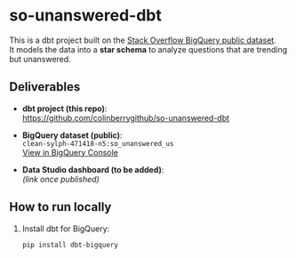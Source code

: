 # so-unanswered-dbt

This is a dbt project built on the [Stack Overflow BigQuery public dataset](https://cloud.google.com/bigquery-public-datasets/stackoverflow).  
It models the data into a **star schema** to analyze questions that are trending but unanswered.

## Deliverables

- **dbt project (this repo)**:  
  https://github.com/colinberrygithub/so-unanswered-dbt  

- **BigQuery dataset (public)**:  
  `clean-sylph-471418-n5:so_unanswered_us`  
  [View in BigQuery Console](https://console.cloud.google.com/bigquery?project=clean-sylph-471418-n5&d=so_unanswered_us)

- **Data Studio dashboard (to be added)**:  
  *(link once published)*

## How to run locally
1. Install dbt for BigQuery:
   ```bash
   pip install dbt-bigquery

